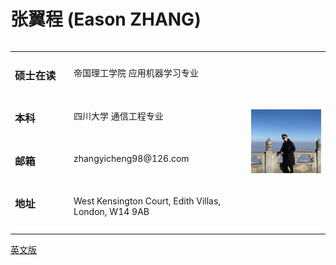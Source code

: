 <head>
    <meta charset="UTF-8">
    <style>
        span{
            width: 80px;
            text-align: justify;
            float: left;
        }
        span:after{
            content:'.';
            width: 100%;
            display: inline-block;
            overflow: hidden;
            height: 0;
        }
    </style>
</head>

# 张翼程 (Eason ZHANG)

<body>
<table border="0" align = "left">
  <tr height="40px">
    <td><h3>硕士在读</h3></td>
    <td> 帝国理工学院 应用机器学习专业</td>
    <td  rowspan="4" width = "25%"><img src="profile.jpg" width="100%"> </td>
  </tr>
  <tr height="40px">
    <td><h3 style="text-align:justify">本科</h3></td>
    <td> 四川大学 通信工程专业</td>

  </tr>
  <tr height="40px">
    <td><h3>邮箱</h3></td>
    <td> zhangyicheng98@126.com</td>

  </tr>
  <tr height="40px">
    <td><span><h3>地址</h3></span></td>
    <td> West Kensington Court, Edith Villas, London, W14 9AB</td>
  </tr>
</table>
<br>
<a href="index-en.html">英文版</a><br>
</body>
